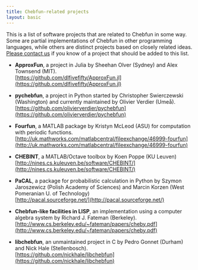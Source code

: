 ```yaml
---
title: Chebfun-related projects
layout: basic
---
```


This is a list of software projects that are related to Chebfun in some way.
Some are partial implementations of Chebfun in other programming languages,
while others are distinct projects based on closely related ideas.
[Please contact us](mailto:help@chebfun.org) if you know of a project that
should be added to this list.


+ **ApproxFun**, a project in Julia
  by Sheehan Olver (Sydney) and Alex Townsend (MIT).
  <br/>
  [https://github.com/dlfivefifty/ApproxFun.jl](https://github.com/dlfivefifty/ApproxFun.jl)


+ **pychebfun**, a project in Python
  started by Christopher Swierczewski (Washington) and currently maintained by Olivier Verdier (Ume&aring;).
  <br/>
  [https://github.com/olivierverdier/pychebfun](https://github.com/olivierverdier/pychebfun)


+ **Fourfun**, a MATLAB package by Kristyn McLeod (ASU)
  for computation with periodic functions.
  <br/>
  [http://uk.mathworks.com/matlabcentral/fileexchange/46999-fourfun](http://uk.mathworks.com/matlabcentral/fileexchange/46999-fourfun)


+ **CHEBINT**, a MATLAB/Octave toolbox
  by Koen Poppe (KU Leuven)
  <br/>
  [http://nines.cs.kuleuven.be/software/CHEBINT/](http://nines.cs.kuleuven.be/software/CHEBINT/)


+ **PaCAL**, a package for probabilistic calculation in Python
  by Szymon Jaroszewicz (Polish Academy of Sciences) and Marcin Korzen (West Pomeranian U. of Technology)
  <br/>
  [http://pacal.sourceforge.net/](http://pacal.sourceforge.net/)


+ **Chebfun-like facilities in LISP**, an implementation using a computer algebra system
  by Richard J. Fateman (Berkeley).
  <br/>
  [http://www.cs.berkeley.edu/~fateman/papers/cheby.pdf](http://www.cs.berkeley.edu/~fateman/papers/cheby.pdf)


+ **libchebfun**, an unmaintained project in C
  by Pedro Gonnet (Durham) and Nick Hale (Stellenbosch).
  <br/>
  [https://github.com/nickhale/libchebfun](https://github.com/nickhale/libchebfun)


<!-- 
Please also read the following page:
http://web.hpu4science.org/calendar/news/backfromthechebfunworkshop
 -->